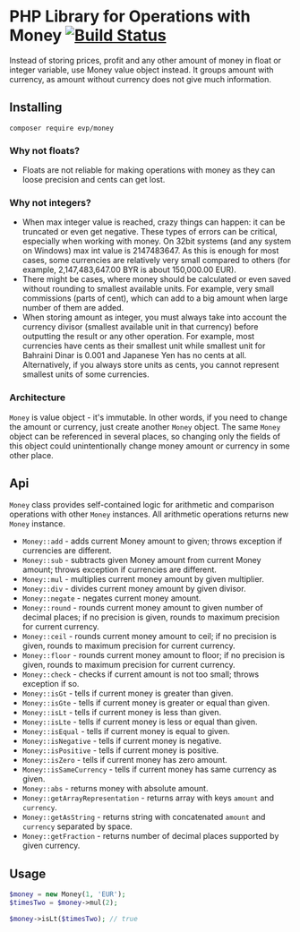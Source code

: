 PHP Library for Operations with Money [![Build Status](https://travis-ci.org/paysera/lib-money.svg?branch=master)](https://travis-ci.org/paysera/lib-money)
====

Instead of storing prices, profit and any other amount of money in float or integer variable, use Money value object
instead. It groups amount with currency, as amount without currency does not give much information.

## Installing

```shell
composer require evp/money
```

### Why not floats?

 - Floats are not reliable for making operations with money as they can loose precision and cents can get lost.

### Why not integers?

 - When max integer value is reached, crazy things can happen: it can be truncated or even get negative.
 These types of errors can be critical, especially when working with money.
 On 32bit systems (and any system on Windows) max int value is 2147483647. As this is enough for most cases, some
 currencies are relatively very small compared to others (for example, 2,147,483,647.00 BYR is about 150,000.00 EUR).
 - There might be cases, where money should be calculated or even saved without rounding to smallest available units.
 For example, very small commissions (parts of cent), which can add to a big amount when large number of them are
 added.
 - When storing amount as integer, you must always take into account the currency divisor
 (smallest available unit in that currency) before outputting the result or any other operation. For example, most currencies
 have cents as their smallest unit while smallest unit for Bahraini Dinar is 0.001 and Japanese Yen has no cents at all.
 Alternatively, if you always store units as cents, you cannot represent smallest units of some currencies.

### Architecture

`Money` is value object - it's immutable. In other words, if you need to change the amount or currency, just create
another `Money` object. The same `Money` object can be referenced in several places, so changing only the fields
of this object could unintentionally change money amount or currency in some other place.

## Api
`Money` class provides self-contained logic for arithmetic and comparison operations with other
`Money` instances. All arithmetic operations returns new `Money` instance.

* `Money::add` - adds current Money amount to given; throws exception if currencies are different.
* `Money::sub` - subtracts given Money amount from current Money amount; throws exception if currencies are different.
* `Money::mul` - multiplies current money amount by given multiplier.
* `Money::div` - divides current money amount by given divisor.
* `Money::negate` - negates current money amount.
* `Money::round` - rounds current money amount to given number of decimal places; if no precision is given, rounds to maximum precision for current currency.
* `Money::ceil` - rounds current money amount to ceil; if no precision is given, rounds to maximum precision for current currency.
* `Money::floor` - rounds current money amount to floor; if no precision is given, rounds to maximum precision for current currency.
* `Money::check` - checks if current amount is not too small; throws exception if so.
* `Money::isGt` - tells if current money is greater than given.
* `Money::isGte` - tells if current money is greater or equal than given.
* `Money::isLt` - tells if current money is less than given.
* `Money::isLte` - tells if current money is less or equal than given.
* `Money::isEqual` - tells if current money is equal to given.
* `Money::isNegative` - tells if current money is negative.
* `Money::isPositive` - tells if current money is positive.
* `Money::isZero` - tells if current money has zero amount.
* `Money::isSameCurrency` - tells if current money has same currency as given.
* `Money::abs` - returns money with absolute amount.
* `Money::getArrayRepresentation` - returns array with keys `amount` and `currency`.
* `Money::getAsString` - returns string with concatenated `amount` and `currency` separated by space.
* `Money::getFraction` - returns number of decimal places supported by given currency.
 
## Usage

```php
$money = new Money(1, 'EUR');
$timesTwo = $money->mul(2);

$money->isLt($timesTwo); // true
```

